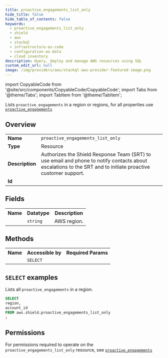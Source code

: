 ```yaml
---
title: proactive_engagements_list_only
hide_title: false
hide_table_of_contents: false
keywords:
  - proactive_engagements_list_only
  - shield
  - aws
  - stackql
  - infrastructure-as-code
  - configuration-as-data
  - cloud inventory
description: Query, deploy and manage AWS resources using SQL
custom_edit_url: null
image: /img/providers/aws/stackql-aws-provider-featured-image.png
---
```


import CopyableCode from '@site/src/components/CopyableCode/CopyableCode';
import Tabs from '@theme/Tabs';
import TabItem from '@theme/TabItem';

Lists <code>proactive_engagements</code> in a region or regions, for all properties use <a href="/providers/aws/serviceName/proactive_engagements/"><code>proactive_engagements</code></a>

## Overview
<table><tbody>
<tr><td><b>Name</b></td><td><code>proactive_engagements_list_only</code></td></tr>
<tr><td><b>Type</b></td><td>Resource</td></tr>
<tr><td><b>Description</b></td><td>Authorizes the Shield Response Team (SRT) to use email and phone to notify contacts about escalations to the SRT and to initiate proactive customer support.</td></tr>
<tr><td><b>Id</b></td><td><CopyableCode code="aws.shield.proactive_engagements_list_only" /></td></tr>
</tbody></table>

## Fields
<table><tbody><tr><th>Name</th><th>Datatype</th><th>Description</th></tr><tr><td><CopyableCode code="region" /></td><td><code>string</code></td><td>AWS region.</td></tr>
</tbody></table>

## Methods

<table><tbody>
  <tr>
    <th>Name</th>
    <th>Accessible by</th>
    <th>Required Params</th>
  </tr>
  <tr>
    <td><CopyableCode code="list_resources" /></td>
    <td><code>SELECT</code></td>
    <td><CopyableCode code="region" /></td>
  </tr>
</tbody></table>

## `SELECT` examples
Lists all <code>proactive_engagements</code> in a region.
```sql
SELECT
region,
account_id
FROM aws.shield.proactive_engagements_list_only
;
```


## Permissions

For permissions required to operate on the <code>proactive_engagements_list_only</code> resource, see <a href="/providers/aws/shield/proactive_engagements/#permissions"><code>proactive_engagements</code></a>

